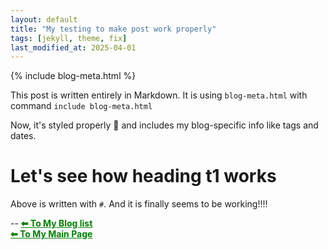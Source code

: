 ```yaml
---
layout: default
title: "My testing to make post work properly"
tags: [jekyll, theme, fix]
last_modified_at: 2025-04-01
---
```


{% include blog-meta.html %}

This post is written entirely in Markdown.
It is using `blog-meta.html` with command `include blog-meta.html`

Now, it's styled properly 🎉 and includes my blog-specific info like tags and dates.

# Let's see how heading t1 works
Above is written with `#`. And it is finally seems to be working!!!!

--
<a href="{{ site.baseurl }}/blog/" style="color:green;"><strong>⬅ To My Blog list</strong></a><br>
<a href="{{ site.baseurl }}/" style="color:green"><strong>⬅ To My Main Page</strong></a>
